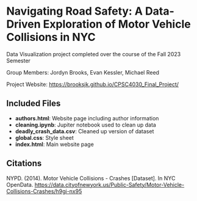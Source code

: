 # Navigating Road Safety: A Data-Driven Exploration of Motor Vehicle Collisions in NYC
Data Visualization project completed over the course of the Fall 2023 Semester

Group Members: Jordyn Brooks, Evan Kessler, Michael Reed

Project Website: <https://brooksjk.github.io/CPSC4030_Final_Project/>

## Included Files
- **authors.html**: Website page including author information
- **cleaning.ipynb**: Jupiter notebook used to clean up data
- **deadly_crash_data.csv**: Cleaned up version of dataset
- **global.css**: Style sheet
- **index.html**: Main website page

## Citations
NYPD. (2014). Motor Vehicle Collisions - Crashes [Dataset]. In NYC OpenData. <https://data.cityofnewyork.us/Public-Safety/Motor-Vehicle-Collisions-Crashes/h9gi-nx95>

